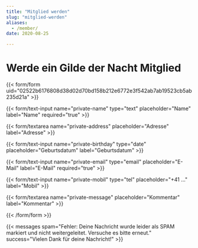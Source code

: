 ```yaml
---
title: "Mitglied werden"
slug: "mitglied-werden"
aliases:
  - /member/
date: 2020-08-25

---
```


# Werde ein Gilde der Nacht Mitglied

{{< form/form uid="02522b6176808d38d02d70bd158b212e6772e3f542ab7ab19523cb5ab235d21a" >}}

{{< form/text-input name="private-name" type="text" placeholder="Name" label="Name" required="true" >}}

{{< form/textarea name="private-address" placeholder="Adresse" label="Adresse" >}}

{{< form/text-input name="private-birthday" type="date" placeholder="Geburtsdatum" label="Geburtsdatum" >}}

{{< form/text-input name="private-email" type="email" placeholder="E-Mail" label="E-Mail" required="true" >}}

{{< form/text-input name="private-mobil" type="tel" placeholder="+41 ..." label="Mobil" >}}

{{< form/textarea name="private-message" placeholder="Kommentar" label="Kommentar" >}}

{{< /form/form >}}

{{< messages spam="Fehler: Deine Nachricht wurde leider als SPAM markiert und nicht weitergeleitet. Versuche es bitte erneut." success="Vielen Dank für deine Nachricht!" >}}
